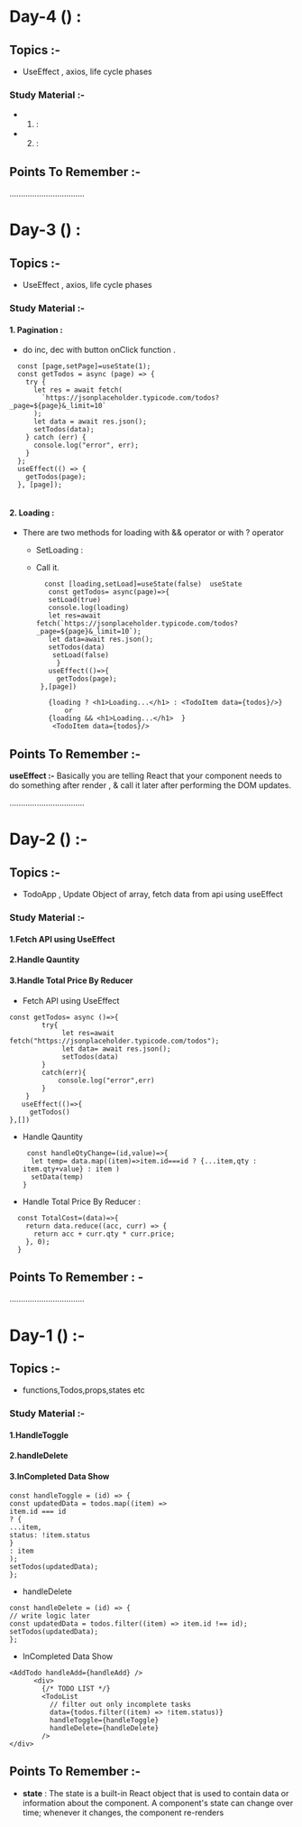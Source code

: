 # Day-4 () :

## Topics :-

- UseEffect , axios, life cycle phases

### Study Material :-

- 1.  :
- 2.  :

## Points To Remember :-

.................................

# Day-3 () :

## Topics :-

- UseEffect , axios, life cycle phases

### Study Material :-

#### 1. Pagination :

- do inc, dec with button onClick function .

```
  const [page,setPage]=useState(1);
  const getTodos = async (page) => {
    try {
      let res = await fetch(
        `https://jsonplaceholder.typicode.com/todos?_page=${page}&_limit=10`
      );
      let data = await res.json();
      setTodos(data);
    } catch (err) {
      console.log("error", err);
    }
  };
  useEffect(() => {
    getTodos(page);
  }, [page]);


```

#### 2. Loading :

- There are two methods for loading with && operator or with ? operator

  - SetLoading :
  - Call it.

    ```
      const [loading,setLoad]=useState(false)  useState
       const getTodos= async(page)=>{
       setLoad(true)
       console.log(loading)
       let res=await fetch(`https://jsonplaceholder.typicode.com/todos?_page=${page}&_limit=10`);
       let data=await res.json();
       setTodos(data)
        setLoad(false)
         }
       useEffect(()=>{
         getTodos(page);
     },[page])

       {loading ? <h1>Loading...</h1> : <TodoItem data={todos}/>}
           or
       {loading && <h1>Loading...</h1>  }
        <TodoItem data={todos}/>

    ```

## Points To Remember :-

**useEffect :-** Basically you are telling React that your component needs to do something after render , & call it later after performing the DOM updates.

.................................

# Day-2 () :-

## Topics :-

- TodoApp , Update Object of array, fetch data from api using useEffect

### Study Material :-

#### 1.Fetch API using UseEffect

#### 2.Handle Qauntity

#### 3.Handle Total Price By Reducer

- Fetch API using UseEffect

```
const getTodos= async ()=>{
        try{
             let res=await fetch("https://jsonplaceholder.typicode.com/todos");
             let data= await res.json();
             setTodos(data)
        }
        catch(err){
            console.log("error",err)
        }
    }
   useEffect(()=>{
     getTodos()
},[])

```

- Handle Qauntity

  ```
   const handleQtyChange=(id,value)=>{
    let temp= data.map((item)=>item.id===id ? {...item,qty :  item.qty+value} : item )
    setData(temp)
  }

  ```

* Handle Total Price By Reducer :

```
  const TotalCost=(data)=>{
    return data.reduce((acc, curr) => {
      return acc + curr.qty * curr.price;
    }, 0);
  }

```

## Points To Remember : -

.................................

# Day-1 () :-

## Topics :-

- functions,Todos,props,states etc

### Study Material :-

#### 1.HandleToggle

#### 2.handleDelete

#### 3.InCompleted Data Show

```
const handleToggle = (id) => {
const updatedData = todos.map((item) =>
item.id === id
? {
...item,
status: !item.status
}
: item
);
setTodos(updatedData);
};

```

- handleDelete

```
const handleDelete = (id) => {
// write logic later
const updatedData = todos.filter((item) => item.id !== id);
setTodos(updatedData);
};

```

- InCompleted Data Show

```
<AddTodo handleAdd={handleAdd} />
      <div>
        {/* TODO LIST */}
        <TodoList
          // filter out only incomplete tasks
          data={todos.filter((item) => !item.status)}
          handleToggle={handleToggle}
          handleDelete={handleDelete}
        />
</div>
```

## Points To Remember :-
- **state** : 
   The state is a built-in React object that is used to contain data or information about the component. A component's state can change over time; whenever it changes, the component re-renders
